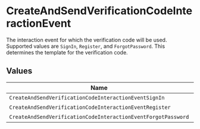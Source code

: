 # CreateAndSendVerificationCodeInteractionEvent

The interaction event for which the verification code will be used. Supported values are `SignIn`, `Register`, and `ForgotPassword`. This determines the template for the verification code.


## Values

| Name                                                          | Value                                                         |
| ------------------------------------------------------------- | ------------------------------------------------------------- |
| `CreateAndSendVerificationCodeInteractionEventSignIn`         | SignIn                                                        |
| `CreateAndSendVerificationCodeInteractionEventRegister`       | Register                                                      |
| `CreateAndSendVerificationCodeInteractionEventForgotPassword` | ForgotPassword                                                |